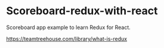 # Scoreboard-redux-with-react
Scoreboard app example to learn Redux for React.

https://teamtreehouse.com/library/what-is-redux
